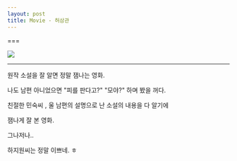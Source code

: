 ```yaml
---
layout: post
title: Movie - 허삼관
---
```

===

![](https://dl.dropboxusercontent.com/u/9792864/download%20%283%29.jpg)

---

원작 소설을 잘 알면 정말 잼나는 영화.

나도 남편 아니었으면 "피를 판다고?" "모야?" 하며 봤을 꺼다.

친절한 민숙씨 , 울 남편의 설명으로 난 소설의 내용을 다 알기에

잼나게 잘 본 영화.

그나저나..

하지원씨는 정말 이쁘네. ㅎ
